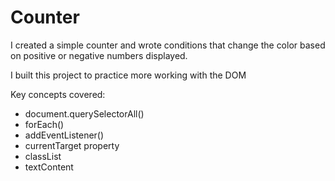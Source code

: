 # Counter
I created a simple counter and wrote conditions that change the color based on positive or negative numbers displayed.

I built this project to practice more working with the DOM

Key concepts covered:

- document.querySelectorAll()
- forEach()
- addEventListener()
- currentTarget property
- classList
- textContent
